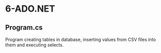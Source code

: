 # 6-ADO.NET
## Program.cs
Program creating tables in database, inserting values from CSV files into them and executing selects.

